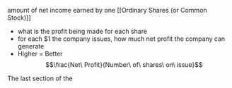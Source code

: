 amount of net income earned by one [[Ordinary Shares (or Common Stock)]]
- what is the profit being made for each share
- for each $1 the company issues, how much net profit the company can generate
- Higher = Better
$$\frac{Net\ Profit}{Number\ of\ shares\ on\ issue}$$

The last section of the 